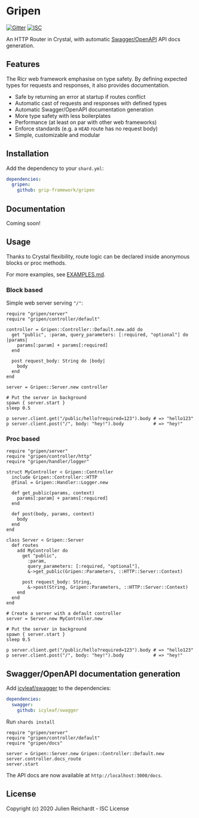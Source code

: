 # Gripen

[![Gitter](https://img.shields.io/badge/chat-on_gitter-red.svg?style=flat-square)](https://gitter.im/grip-framework/community)
[![ISC](https://img.shields.io/badge/License-ISC-blue.svg?style=flat-square)](https://en.wikipedia.org/wiki/ISC_license)

An HTTP Router in Crystal, with automatic [Swagger/OpenAPI](https://github.com/icyleaf/swagger) API docs generation.

## Features

The Ricr web framework emphasise on type safety. By defining expected types for requests and responses, it also provides documentation.

- Safe by returning an error at startup if routes conflict
- Automatic cast of requests and responses with defined types
- Automatic Swagger/OpenAPI documentation generation
- More type safety with less boilerplates
- Performance (at least on par with other web frameworks)
- Enforce standards (e.g. a `HEAD` route has no request body) 
- Simple, customizable and modular

## Installation

Add the dependency to your `shard.yml`:

```yaml
dependencies:
  gripen:
    github: grip-framework/gripen
```

## Documentation

Coming soon!

## Usage

Thanks to Crystal flexibility, route logic can be declared inside anonymous blocks or proc methods.

For more examples, see [EXAMPLES.md](EXAMPLES.md).

### Block based

Simple web server serving `"/"`:

```cr
require "gripen/server"
require "gripen/controller/default"

controller = Gripen::Controller::Default.new.add do
  get "public", :param, query_parameters: [:required, "optional"] do |params|
    params[:param] + params[:required]
  end

  post request_body: String do |body|
    body
  end
end

server = Gripen::Server.new controller

# Put the server in background
spawn { server.start }
sleep 0.5

p server.client.get("/public/hello?required=123").body # => "hello123"
p server.client.post("/", body: "hey!").body           # => "hey!"

```

### Proc based

```cr
require "gripen/server"
require "gripen/controller/http"
require "gripen/handler/logger"

struct MyController < Gripen::Controller
  include Gripen::Controller::HTTP
  @final = Gripen::Handler::Logger.new

  def get_public(params, context)
    params[:param] + params[:required]
  end

  def post(body, params, context)
    body
  end
end

class Server < Gripen::Server
  def routes
    add MyController do
      get "public",
        :param,
        query_parameters: [:required, "optional"],
        &->get_public(Gripen::Parameters, ::HTTP::Server::Context)

      post request_body: String,
        &->post(String, Gripen::Parameters, ::HTTP::Server::Context)
    end
  end
end

# Create a server with a default controller 
server = Server.new MyController.new

# Put the server in background
spawn { server.start }
sleep 0.5

p server.client.get("/public/hello?required=123").body # => "hello123"
p server.client.post("/", body: "hey!").body           # => "hey!"
```

## Swagger/OpenAPI documentation generation

Add [icyleaf/swagger](https://github.com/icyleaf/swagger) to the dependencies:

```yaml
dependencies:
  swagger:
    github: icyleaf/swagger
```

Run `shards install`

```cr
require "gripen/server"
require "gripen/controller/default"
require "gripen/docs"

server = Gripen::Server.new Gripen::Controller::Default.new
server.controller.docs_route
server.start
```
The API docs are now available at `http://localhost:3000/docs`.

## License

Copyright (c) 2020 Julien Reichardt - ISC License
